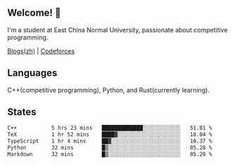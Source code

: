 ## Welcome! 👋

I'm a student at East China Normal University, passionate about competitive programming.

[Blogs(zh)](https://blog.hikariyo.net) | [Codeforces](https://codeforces.com/profile/hikariyo)

## Languages

C++(competitive programming), Python, and Rust(currently learning).

## States

<!--START_SECTION:waka-->

```txt
C++           5 hrs 23 mins   █████████████░░░░░░░░░░░░   51.81 %
TeX           1 hr 52 mins    ████▓░░░░░░░░░░░░░░░░░░░░   18.04 %
TypeScript    1 hr 4 mins     ██▓░░░░░░░░░░░░░░░░░░░░░░   10.37 %
Python        32 mins         █▒░░░░░░░░░░░░░░░░░░░░░░░   05.28 %
Markdown      32 mins         █▒░░░░░░░░░░░░░░░░░░░░░░░   05.20 %
```

<!--END_SECTION:waka-->

